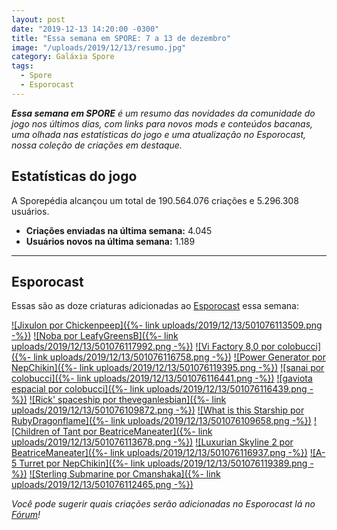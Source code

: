```yaml
---
layout: post
date: "2019-12-13 14:20:00 -0300"
title: "Essa semana em SPORE: 7 a 13 de dezembro"
image: "/uploads/2019/12/13/resumo.jpg"
category: Galáxia Spore
tags:
  - Spore
  - Esporocast
---
```

_**Essa semana em SPORE** é um resumo das novidades da comunidade do jogo nos últimos dias, com links para novos mods e conteúdos bacanas, uma olhada nas estatísticas do jogo e uma atualização no Esporocast, nossa coleção de criações em destaque._

## Estatísticas do jogo

A Sporepédia alcançou um total de 190.564.076 criações e 5.296.308 usuários.

- **Criações enviadas na última semana:** 4.045
- **Usuários novos na última semana:** 1.189

***

## Esporocast

Essas são as doze criaturas adicionadas ao [Esporocast](http://www.spore.com/sporepedia#qry=ssc-501057576550) essa semana:

[![Jixulon por Chickenpeep]({%- link uploads/2019/12/13/501076113509.png -%})](http://www.spore.com/sporepedia#qry=sast-501076113509%3Assc-501057576550)
[![Noba por LeafyGreensB]({%- link uploads/2019/12/13/501076117992.png -%})](http://www.spore.com/sporepedia#qry=sast-501076117992%3Assc-501057576550)
[![Vi Factory 8,0 por colobucci]({%- link uploads/2019/12/13/501076116758.png -%})](http://www.spore.com/sporepedia#qry=sast-501076116758%3Assc-501057576550)
[![Power Generator por NepChikin]({%- link uploads/2019/12/13/501076119395.png -%})](http://www.spore.com/sporepedia#qry=sast-501076119395%3Assc-501057576550)
[![sanai por colobucci]({%- link uploads/2019/12/13/501076116441.png -%})](http://www.spore.com/sporepedia#qry=sast-501076116441%3Assc-501057576550)
[![gaviota espacial por colobucci]({%- link uploads/2019/12/13/501076116439.png -%})](http://www.spore.com/sporepedia#qry=sast-501076116439%3Assc-501057576550)
[![Rick' spaceship por theveganlesbian]({%- link uploads/2019/12/13/501076109872.png -%})](http://www.spore.com/sporepedia#qry=sast-501076109872%3Assc-501057576550)
[![What is this Starship por RubyDragonflame]({%- link uploads/2019/12/13/501076109658.png -%})](http://www.spore.com/sporepedia#qry=sast-501076109658%3Assc-501057576550)
[![Children of Tant por BeatriceManeater]({%- link uploads/2019/12/13/501076113678.png -%})](http://www.spore.com/sporepedia#qry=sast-501076113678%3Assc-501057576550)
[![Luxurian Skyline 2 por BeatriceManeater]({%- link uploads/2019/12/13/501076116937.png -%})](http://www.spore.com/sporepedia#qry=sast-501076116937%3Assc-501057576550)
[![A-5 Turret por NepChikin]({%- link uploads/2019/12/13/501076119389.png -%})](http://www.spore.com/sporepedia#qry=sast-501076119389%3Assc-501057576550)
[![Sterling Submarine por Cmanshaka]({%- link uploads/2019/12/13/501076112465.png -%})](http://www.spore.com/sporepedia#qry=sast-501076112465%3Assc-501057576550)
  
_Você pode sugerir quais criações serão adicionadas no Esporocast lá no [Fórum](https://forum.esporo.net/d/18-conheca-o-esporocast)!_
